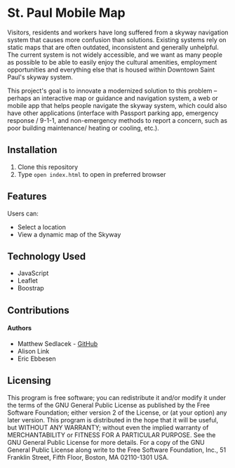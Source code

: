 # St. Paul Mobile Map

Visitors, residents and workers have long suffered from a skyway navigation system that causes more confusion than solutions. Existing systems rely on static maps that are often outdated, inconsistent and generally unhelpful. The current system is not widely accessible, and we want as many people as possible to be able to easily enjoy the cultural amenities, employment opportunities and everything else that is housed within Downtown Saint Paul's skyway system.

This project's goal is to innovate a modernized solution to this problem – perhaps an interactive map or guidance and navigation system, a web or mobile app that helps people navigate the skyway system, which could also have other applications (interface with Passport parking app, emergency response / 9-1-1, and non-emergency methods to report a concern, such as poor building maintenance/ heating or cooling, etc.).

## Installation

1. Clone this repository
2. Type `open index.html` to open in preferred browser

## Features

Users can:

- Select a location
- View a dynamic map of the Skyway

## Technology Used

- JavaScript
- Leaflet
- Boostrap

## Contributions

#### Authors

- Matthew Sedlacek - [GitHub](https://github.com/matthewsedlacek)
- Alison Link
- Eric Ebbesen

## Licensing

This program is free software; you can redistribute it and/or modify it under the terms of the GNU General Public License as published by the Free Software Foundation; either version 2 of the License, or (at your option) any later version.
This program is distributed in the hope that it will be useful, but WITHOUT ANY WARRANTY; without even the implied warranty of MERCHANTABILITY or FITNESS FOR A PARTICULAR PURPOSE. See the GNU General Public License for more details.
For a copy of the GNU General Public License along write to the Free Software Foundation, Inc., 51 Franklin Street, Fifth Floor, Boston, MA 02110-1301 USA.

